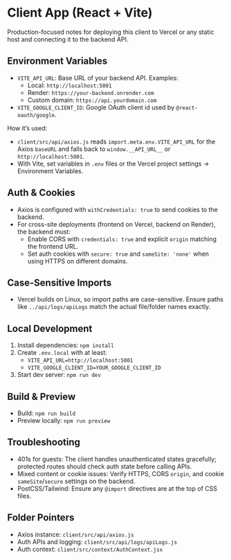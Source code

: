 # Client App (React + Vite)

Production-focused notes for deploying this client to Vercel or any static host and connecting it to the backend API.

## Environment Variables

- `VITE_API_URL`: Base URL of your backend API. Examples:
  - Local: `http://localhost:5001`
  - Render: `https://your-backend.onrender.com`
  - Custom domain: `https://api.yourdomain.com`
- `VITE_GOOGLE_CLIENT_ID`: Google OAuth client id used by `@react-oauth/google`.

How it’s used:

- `client/src/api/axios.js` reads `import.meta.env.VITE_API_URL` for the Axios `baseURL` and falls back to `window.__API_URL__` or `http://localhost:5001`.
- With Vite, set variables in `.env` files or the Vercel project settings → Environment Variables.

## Auth & Cookies

- Axios is configured with `withCredentials: true` to send cookies to the backend.
- For cross-site deployments (frontend on Vercel, backend on Render), the backend must:
  - Enable CORS with `credentials: true` and explicit `origin` matching the frontend URL.
  - Set auth cookies with `secure: true` and `sameSite: 'none'` when using HTTPS on different domains.

## Case-Sensitive Imports

- Vercel builds on Linux, so import paths are case-sensitive. Ensure paths like `../api/logs/apiLogs` match the actual file/folder names exactly.

## Local Development

1. Install dependencies: `npm install`
2. Create `.env.local` with at least:
   - `VITE_API_URL=http://localhost:5001`
   - `VITE_GOOGLE_CLIENT_ID=YOUR_GOOGLE_CLIENT_ID`
3. Start dev server: `npm run dev`

## Build & Preview

- Build: `npm run build`
- Preview locally: `npm run preview`

## Troubleshooting

- 401s for guests: The client handles unauthenticated states gracefully; protected routes should check auth state before calling APIs.
- Mixed content or cookie issues: Verify HTTPS, CORS `origin`, and cookie `sameSite`/`secure` settings on the backend.
- PostCSS/Tailwind: Ensure any `@import` directives are at the top of CSS files.

## Folder Pointers

- Axios instance: `client/src/api/axios.js`
- Auth APIs and logging: `client/src/api/logs/apiLogs.js`
- Auth context: `client/src/context/AuthContext.jsx`
